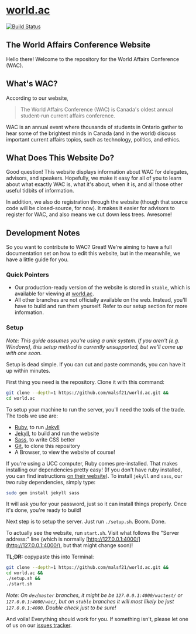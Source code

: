 # [world.ac](http://world.ac)
[![Build Status](https://travis-ci.org/malsf21/world.ac.svg?branch=master)](https://travis-ci.org/malsf21/world.ac)

## The World Affairs Conference Website

Hello there! Welcome to the repository for the World Affairs Conference (WAC).

## What's WAC?

According to our website,

> The World Affairs Conference (WAC) is Canada's oldest annual student-run current affairs conference.

WAC is an annual event where thousands of students in Ontario gather to hear some of the brightest minds in Canada (and in the world) discuss important current affairs topics, such as technology, politics, and ethics.

## What Does This Website Do?

Good question! This website displays information about WAC for delegates, advisors, and speakers. Hopefully, we make it easy for all of you to learn about what exactly WAC is, what it's about, when it is, and all those other useful tidbits of information.

In addition, we also do registration through the website (though that source code will be closed-source, for now). It makes it easier for advisors to register for WAC, and also means we cut down less trees. Awesome!

## Development Notes

So you want to contribute to WAC? Great! We're aiming to have a full documentation set on how to edit this website, but in the meanwhile, we have a little guide for you.

### Quick Pointers

* Our production-ready version of the website is stored in `stable`, which is available for viewing at [world.ac](http://world.ac).
* All other branches are not officially available on the web. Instead, you'll have to build and run them yourself. Refer to our setup section for more information.

### Setup

*Note: This guide assumes you're using a unix system. If you aren't (e.g. Windows), this setup method is currently unsupported, but we'll come up with one soon*.

Setup is dead simple. If you can cut and paste commands, you can have it up within minutes.

First thing you need is the repository. Clone it with this command:

```bash
git clone --depth=1 https://github.com/malsf21/world.ac.git &&
cd world.ac
```

To setup your machine to run the server, you'll need the tools of the trade. The tools we use are:

* [Ruby](https://www.ruby-lang.org/en/), to run [Jekyll](https://jekyllrb.com)
* [Jekyll](https://jekyllrb.com), to build and run the website
* [Sass](http://sass-lang.com/), to write CSS better
* [Git](https://git-scm.com/), to clone this repository
* A Browser, to view the website of course!

If you're using a UCC computer, Ruby comes pre-installed. That makes installing our dependencies pretty easy! (If you don't have ruby installed, you can find instructions [on their website](https://www.ruby-lang.org/en/)). To install `jekyll` and `sass`, our two ruby dependencies, simply type:

```bash
sudo gem install jekyll sass
```

It will ask you for your password, just so it can install things properly. Once it's done, you're ready to build!

Next step is to setup the server. Just run `./setup.sh`. Boom. Done.

To actually see the website, run `start.sh`. Visit what follows the "Server address:" line (which is normally [http://127.0.0.1:4000/](http://127.0.0.1:4000/), but that might change soon)!

**TL;DR:** copypaste this into Terminal:

```bash
git clone --depth=1 https://github.com/malsf21/world.ac.git &&
cd world.ac &&
./setup.sh &&
./start.sh
```

*Note: On `dev`/`master` branches, it might be be `127.0.0.1:4000/wactest/` or `127.0.0.1:4000/wac/`, but on `stable` branches it will most likely be just `127.0.0.1:4000`. Double check just to be sure!*

And voila! Everything should work for you. If something isn't, please let one of us on our [issues tracker](https://github.com/malsf21/world.ac/issues).
